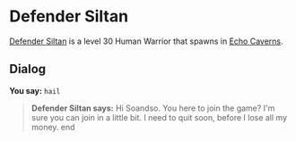 # Defender Siltan



[Defender Siltan](/npc/153110) is a level 30 Human Warrior that spawns in [Echo Caverns](/zone/153).



## Dialog

**You say:** `hail`



>**Defender Siltan says:** Hi Soandso.  You here to join the game?  I'm sure you can join in a little bit.  I need to quit soon, before I lose all my money.
end
